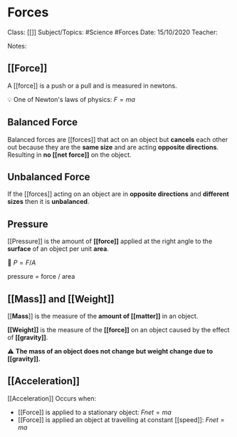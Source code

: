 # Forces
Class: [[]]
Subject/Topics: #Science #Forces
Date: 15/10/2020
Teacher: 

Notes:
## [[Force]]

A [[force]] is a push or a pull and is measured in newtons.

💡 One of Newton's laws of physics: $F=ma$


## Balanced Force

Balanced forces are [[forces]] that act on an object but **cancels** each other out because they are the **same size** and are acting **opposite directions**. Resulting in **no [[net force]]** on the object.

## Unbalanced Force

If the [[forces]] acting on an object are in **opposite directions** and **different sizes** then it is **unbalanced**.

## Pressure

[[Pressure]] is the amount of **[[force]]** applied at the right angle to the **surface** of an object per unit **area**.

📐 $P=F/A$


pressure = force / area

## [[Mass]] and [[Weight]]

[[**Mass**]] is the measure of the **amount of [[matter]]** in an object.

**[[Weight]]** is the measure of the **[[force]]** on an object caused by the effect of **[[gravity]]**.

⚠️ **The mass of an object does not change but weight change due to [[gravity]].**


## [[Acceleration]]

[[Acceleration]] Occurs when:

-   [[Force]] is applied to a stationary object: $Fnet=ma$
-   [[Force]] is applied an object at travelling at constant [[speed]]: $Fnet=ma$
